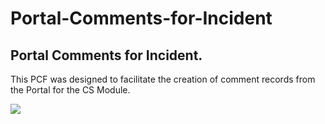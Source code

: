 # Portal-Comments-for-Incident

<div><h2>Portal Comments for Incident.</h2>
<p>This PCF was designed to facilitate the creation of comment records from the Portal for the CS Module.</p>

<img src="https://github.com/guedesjvsg/Portal-Comments-for-Incident/blob/main/Images/Portal%20Comments_Gif.gif"/>

</div>
